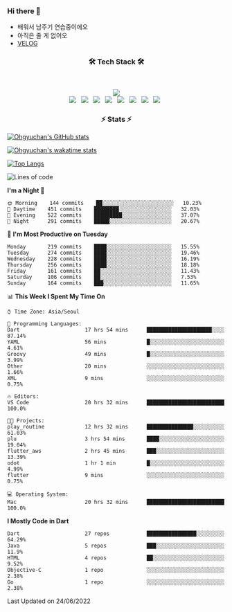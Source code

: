<!--
**Ohgyuchan/Ohgyuchan** is a ✨ _special_ ✨ repository because its `README.md` (this file) appears on your GitHub profile.

Here are some ideas to get you started:

- 🔭 I’m currently working on ...
- 🌱 I’m currently learning ...
- 👯 I’m looking to collaborate on ...
- 🤔 I’m looking for help with ...
- 💬 Ask me about ...
- 📫 How to reach me: ...
- 😄 Pronouns: ...
- ⚡ Fun fact: ...
-->

### Hi there 👋
  * 배워서 남주기 연습중이에오
  * 아직은 줄 게 없어오
  * [VELOG](https://velog.io/@terman)



<h3 align="center"><b>🛠 Tech Stack 🛠</b></h3>
</br>

<p align="center">
<a href="https://hits.seeyoufarm.com"><img src="https://hits.seeyoufarm.com/api/count/incr/badge.svg?url=https%3A%2F%2Fgithub.com%2FOhgyuchan&count_bg=%2379C83D&title_bg=%23555555&icon=&icon_color=%23E7E7E7&title=visitors+%F0%9F%99%8C&edge_flat=false"/></a></br>
<img src="https://img.shields.io/badge/HTML5-E34F26?style=flat-square&logo=HTML5&logoColor=white"/></a> &nbsp
<img src="https://img.shields.io/badge/CSS3-1572B6?style=flat-square&logo=CSS3&logoColor=white"/></a> &nbsp
<!-- <img src="https://img.shields.io/badge/JavaScript-F7DF1E?style=flat-square&logo=JavaScript&logoColor=white"/></a> &nbsp -->
<!-- <img src="https://img.shields.io/badge/Node.js-339933?style=flat-square&logo=Node.js&logoColor=white"/></a> &nbsp -->
<img src="https://img.shields.io/badge/Android-3DDC84?style=flat-square&logo=Android&logoColor=white"/></a> &nbsp
<img src="https://img.shields.io/badge/Flutter-02569B?style=flat-square&logo=Flutter&logoColor=white"></a> &nbsp
<img src="https://img.shields.io/badge/Dart-0175C2?style=flat-square&logo=Dart&logoColor=white"></a> &nbsp
<!-- <img src="https://img.shields.io/badge/R-0175C2?style=flat-square&logo=R&logoColor=white"></a> &nbsp -->
<!-- <img src="https://img.shields.io/badge/MongoDB-47A248?style=flat-square&logo=MongoDB&logoColor=white"/></a> &nbsp -->
<!-- <img src="https://img.shields.io/badge/MySQL-4479A1?style=flat-square&logo=MySQL&logoColor=white"/></a> &nbsp -->
<img src="https://img.shields.io/badge/c++-00599C?style=flat-square&logo=c%2B%2B&logoColor=white"/></a> &nbsp 
<img src="https://img.shields.io/badge/github-181717?style=flat-squar&logo=github&logoColor=white"></a> &nbsp 
<!-- <img src="https://img.shields.io/badge/linux-FCC624?style=flat-squar&logo=linux&logoColor=black"></a> &nbsp  -->
<img src="https://img.shields.io/badge/unity-FCC624?style=flat-squar&logo=unity&logoColor=black"></a> &nbsp 
<!-- <img src="https://img.shields.io/badge/Amazon AWS-232F3E?style=flat-square&logo=Amazon%20AWS&logoColor=white"/></a> &nbsp </p> -->

<h3 align="center"><b>⚡️ Stats ⚡️</b></h3>


[![Ohgyuchan's GitHub stats](https://github-readme-stats.vercel.app/api?username=Ohgyuchan&count_private=true&include_all_commits=true&show_icons=true&theme=buefy)](https://github.com/anuraghazra/github-readme-stats)

[![Ohgyuchan's wakatime stats](https://github-readme-stats.vercel.app/api/wakatime?username=TermanOh&layout=compact&theme=buefy)](https://github.com/anuraghazra/github-readme-stats)

[![Top Langs](https://github-readme-stats.vercel.app/api/top-langs/?username=Ohgyuchan&layout=compact&exclude_repo=unity_example&theme=buefy)](https://github.com/Ohgyuchan/github-readme-stats)
  
<!--START_SECTION:waka-->
![Lines of code](https://img.shields.io/badge/From%20Hello%20World%20I%27ve%20Written-1.2%20million%20lines%20of%20code-blue)

**I'm a Night 🦉** 

```text
🌞 Morning    144 commits    ██░░░░░░░░░░░░░░░░░░░░░░░   10.23% 
🌆 Daytime    451 commits    ████████░░░░░░░░░░░░░░░░░   32.03% 
🌃 Evening    522 commits    █████████░░░░░░░░░░░░░░░░   37.07% 
🌙 Night      291 commits    █████░░░░░░░░░░░░░░░░░░░░   20.67%

```
📅 **I'm Most Productive on Tuesday** 

```text
Monday       219 commits    ████░░░░░░░░░░░░░░░░░░░░░   15.55% 
Tuesday      274 commits    ████░░░░░░░░░░░░░░░░░░░░░   19.46% 
Wednesday    228 commits    ████░░░░░░░░░░░░░░░░░░░░░   16.19% 
Thursday     256 commits    ████░░░░░░░░░░░░░░░░░░░░░   18.18% 
Friday       161 commits    ██░░░░░░░░░░░░░░░░░░░░░░░   11.43% 
Saturday     106 commits    ██░░░░░░░░░░░░░░░░░░░░░░░   7.53% 
Sunday       164 commits    ███░░░░░░░░░░░░░░░░░░░░░░   11.65%

```


📊 **This Week I Spent My Time On** 

```text
⌚︎ Time Zone: Asia/Seoul

💬 Programming Languages: 
Dart                     17 hrs 54 mins      █████████████████████░░░░   87.14% 
YAML                     56 mins             █░░░░░░░░░░░░░░░░░░░░░░░░   4.61% 
Groovy                   49 mins             █░░░░░░░░░░░░░░░░░░░░░░░░   3.99% 
Other                    20 mins             ░░░░░░░░░░░░░░░░░░░░░░░░░   1.66% 
XML                      9 mins              ░░░░░░░░░░░░░░░░░░░░░░░░░   0.75%

🔥 Editors: 
VS Code                  20 hrs 32 mins      █████████████████████████   100.0%

🐱‍💻 Projects: 
play_routine             12 hrs 32 mins      ███████████████░░░░░░░░░░   61.03% 
plu                      3 hrs 54 mins       ████░░░░░░░░░░░░░░░░░░░░░   19.04% 
flutter_aws              2 hrs 45 mins       ███░░░░░░░░░░░░░░░░░░░░░░   13.39% 
odot                     1 hr 1 min          █░░░░░░░░░░░░░░░░░░░░░░░░   4.99% 
flutter                  9 mins              ░░░░░░░░░░░░░░░░░░░░░░░░░   0.75%

💻 Operating System: 
Mac                      20 hrs 32 mins      █████████████████████████   100.0%

```

**I Mostly Code in Dart** 

```text
Dart                     27 repos            ████████████████░░░░░░░░░   64.29% 
Java                     5 repos             ███░░░░░░░░░░░░░░░░░░░░░░   11.9% 
HTML                     4 repos             ██░░░░░░░░░░░░░░░░░░░░░░░   9.52% 
Objective-C              1 repo              ░░░░░░░░░░░░░░░░░░░░░░░░░   2.38% 
Go                       1 repo              ░░░░░░░░░░░░░░░░░░░░░░░░░   2.38%

```



 Last Updated on 24/06/2022
<!--END_SECTION:waka-->


